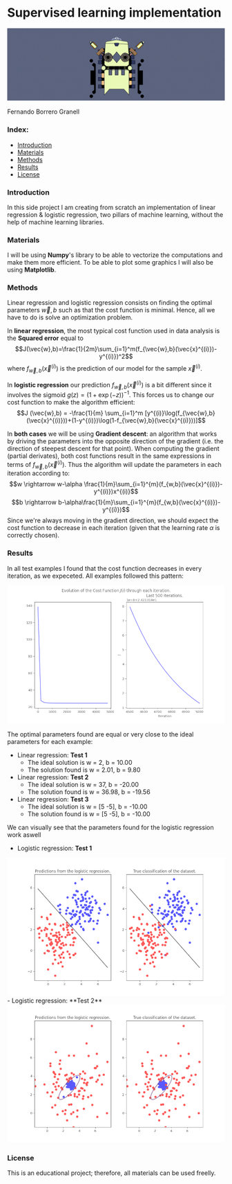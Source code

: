 # Supervised learning implementation
<img src="images/header.png"/>

Fernando Borrero Granell

### Index:

* [Introduction](#section1)
* [Materials](#section2)
* [Methods](#section3)
* [Results](#section7)
* [License](#section11)


<a id='section1'></a>
### Introduction

In this side project I am creating from scratch an implementation of linear regression & logistic regression, two pillars of machine learning, without the help of machine learning libraries. 


<a id='section2'></a>
### Materials

I will be using **Numpy**'s library to be able to vectorize the computations and make them more efficient. To be able to plot some graphics I will also be using **Matplotlib**.

<a id='section3'></a>
### Methods
Linear regression and logistic regression consists on finding the optimal parameters $\vec{w},b$ such as that the cost function is minimal. Hence, all we have to do is solve an optimization problem.

In **linear regression**, the most typical cost function used in data analysis is the **Squared error** equal to $$J(\vec{w},b)=\frac{1}{2m}\sum_{i=1}^m(f_{\vec{w},b}(\vec{x}^{(i)})-y^{(i)})^2$$ where $f_{\vec{w},b}(\vec{x}^{(i)})$ is the prediction of our model for the sample $\vec{x}^{(i)}$. 

In **logistic regression** our prediction $f_{\vec{w},b}(\vec{x}^{(i)})$ is a bit different since it involves the sigmoid $g(z)=(1+\exp(-z))^{-1}$. This forces us to change our cost function to make the algorithm efficient:
$$J (\vec{w},b) = -\frac{1}{m} \sum_{i=1}^m [y^{(i)}\log(f_{\vec{w},b}(\vec{x}^{(i)}))+(1-y^{(i)})\log(1-f_{\vec{w},b}(\vec{x}^{(i)}))]$$

In **both cases** we will be using **Gradient descent**: an algorithm that works by driving the parameters into the opposite direction of the gradient (i.e. the direction of steepest descent for that point). When computing the gradient (partial derivates), both cost functions result in the same expressions in terms of $f_{\vec{w},b}(\vec{x}^{(i)})$. Thus the algorithm will update the parameters in each iteration according to:
$$w \rightarrow w-\alpha \frac{1}{m}\sum_{i=1}^{m}(f_{w,b}(\vec{x}^{(i)})-y^{(i)})x^{(i)}$$
$$b \rightarrow b-\alpha\frac{1}{m}\sum_{i=1}^{m}(f_{w,b}(\vec{x}^{(i)})-y^{(i)})$$
Since we're always moving in the gradient direction, we should expect the cost function to decrease in each iteration (given that the learning rate $\alpha$ is correctly chosen).

<a id='section7'></a>
### Results

In all test examples I found that the cost function decreases in every iteration, as we expeceted. All examples followed this pattern:

<img src="images/black_cost.png"/>

The optimal parameters found are equal or very close to the ideal parameters for each example:
- Linear regression: **Test 1**
    - The ideal solution is w = 2, b = 10.00
    - The solution found is w = 2.01, b = 9.80
- Linear regression: **Test 2**
    - The ideal solution is w = 37, b = -20.00
    - The solution found is w = 36.98, b = -19.56
- Linear regression: **Test 3**
    - The ideal solution is w = [5 -5], b = -10.00
    - The solution found is w = [5 -5], b = -10.00

We can visually see that the parameters found for the logistic regression work aswell
- Logistic regression: **Test 1**
<img src="images/example_1.png"/>
- Logistic regression: **Test 2**
<img src="images/example_2.png"/>


<a id='section11'></a>
### License
This is an educational project; therefore, all materials can be used freelly.
